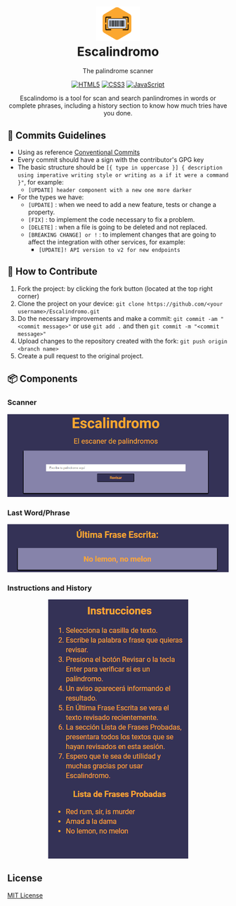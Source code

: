 <h1 align="center">
  <img src="./assets/Logo-Scalindromo.png" alt="Escalindromo Logo" width="100">
  <br>Escalindromo<br>
</h1>
<p align="center">The palindrome scanner</p>
<div align="center">

[![HTML5](https://img.shields.io/badge/-HTML5-E34F26?style=flat&logo=html5&logoColor=white)](https://www.w3.org/TR/html52/)
[![CSS3](https://img.shields.io/badge/-CSS3-1572B6?style=flat&logo=css3)](https://www.w3.org/TR/2001/WD-css3-roadmap-20010523/)
[![JavaScript](https://img.shields.io/badge/-JavaScript-black?style=flat&logo=javascript)](https://www.javascript.com/)

</div>
<p align="center">Escalindomo is a tool for scan and search panlindromes in words or complete phrases, including a history section to know how much tries have you done.</p>

## 📔 Commits Guidelines

- Using as reference [Conventional Commits](https://www.conventionalcommits.org/en/v1.0.0/)
- Every commit should have a sign with the contributor's GPG key
- The basic structure should be `[{ type in uppercase }] { description using imperative writing style or writing as a if it were a command }"`, for example:
  - `[UPDATE] header component with a new one more darker`
- For the types we have:
  - `[UPDATE]` : when we need to add a new feature, tests or change a property.
  - `[FIX]` : to implement the code necessary to fix a problem.
  - `[DELETE]` : when a file is going to be deleted and not replaced.
  - `[BREAKING CHANGE] or !` : to implement changes that are going to affect the integration with other services, for example:
    - `[UPDATE]! API version to v2 for new endpoints`

## 🤝 How to Contribute

1. Fork the project: by clicking the fork button (located at the top right corner)
2. Clone the project on your device: `git clone https://github.com/<your username>/Escalindromo.git`
3. Do the necessary improvements and make a commit: `git commit -am "<commit message>"` or use `git add .` and then `git commit -m "<commit message>"`
4. Upload changes to the repository created with the fork: `git push origin <branch name>`
5. Create a pull request to the original project.

## 📦 Components
### Scanner

<div align="center">
	<img src="./assets/scanner.png" alt="Scanner component image">
</div>

### Last Word/Phrase

<div align="center">
	<img src="./assets/last-word-phrase.png" alt="Last word/phrase component image">
</div>

### Instructions and History 

<div align="center">
	<img src="./assets/instructions-history.png" alt="Instructions and history component image">
</div>

## License

[MIT License](https://github.com/Ulzahk/Escalindromo/blob/master/LICENSE)
